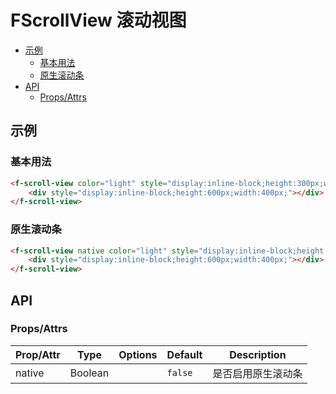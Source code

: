 <!-- 该 README.md 根据 api.yaml 和 docs/*.md 自动生成，为了方便在 GitHub 和 NPM 上查阅。如需修改，请查看源文件 -->

# FScrollView 滚动视图

- [示例](#示例)
    - [基本用法](#基本用法)
    - [原生滚动条](#原生滚动条)
- [API]()
    - [Props/Attrs](#propsattrs)

## 示例
### 基本用法

```html
<f-scroll-view color="light" style="display:inline-block;height:300px;width:200px;">
    <div style="display:inline-block;height:600px;width:400px;"></div>
</f-scroll-view>
```

### 原生滚动条

```html
<f-scroll-view native color="light" style="display:inline-block;height:300px;width:200px;">
    <div style="display:inline-block;height:600px;width:400px;"></div>
</f-scroll-view>
```

## API
### Props/Attrs

| Prop/Attr | Type | Options | Default | Description |
| --------- | ---- | ------- | ------- | ----------- |
| native | Boolean |  | `false` | 是否启用原生滚动条 |

